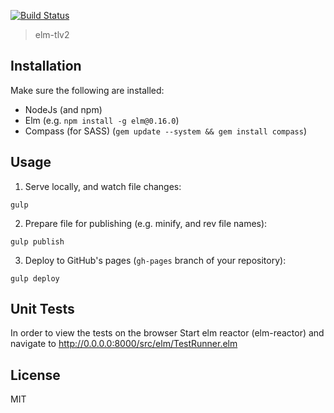 [![Build Status](https://travis-ci.org/Gizra-Presentations/elm-tlv2.svg?branch=master)](https://travis-ci.org/)

> elm-tlv2

## Installation

Make sure the following are installed:

* NodeJs (and npm)
* Elm (e.g. `npm install -g elm@0.16.0`)
* Compass (for SASS) (`gem update --system && gem install compass`)

## Usage

1. Serve locally, and watch file changes:

`gulp`

2. Prepare file for publishing (e.g. minify, and rev file names):

`gulp publish`

3. Deploy to GitHub's pages (`gh-pages` branch of your repository):

`gulp deploy`

## Unit Tests

In order to view the tests on the browser Start elm reactor (elm-reactor) and navigate to http://0.0.0.0:8000/src/elm/TestRunner.elm

## License

MIT
